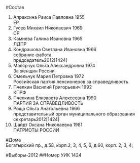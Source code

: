 #Состав
1. Апраксина Раиса Павловна 1955   
    ЕР
2. Гусев Михаил Николаевич 1969   
    СР
3. Камнева Галина Ивановна 1965   
    ЛДПР
4. Кондрашова Светлана Ивановна 1966   
    собрание-работа  
    председатель2012[1424]  
5. Малярчук Ольга Александровна 1974   
    За женщин России
6. Омельчук Мария Петровна 1972   
    Российская партия пенсионеров за справедливость
7. Пчелкин Василий Григорьевич 1992   
    КПРФ
8. Пчелкина Елизавета Алексеевна 1990   
    ПАРТИЯ ЗА СПРАВЕДЛИВОСТЬ
9. Роща Ольга Анатольевна 1966   
    представительный орган муниципального образования  
    секретарь2012[1424]  
10. Шайдт Оксана Николаевна 1981   
    ПАТРИОТЫ РОССИИ

#Дома  
Богатырский пр., д.58, корп.2, 3, 4, 5, 6, д.60, корп. 2, 3, 4;

#Выборы-2012
##Номер УИК
1424
